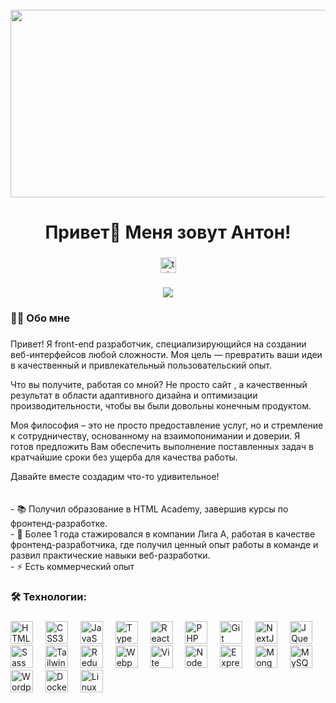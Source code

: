 <br clear="both">

<div align="center">
  <img height="300" width="600" src="https://www.tgu-dpo.ru/wp-content/uploads/2023/06/%D1%84%D1%80%D0%BE%D0%BD%D1%82%D0%B5%D0%BD%D0%B4.jpg" />
</div>

###

<h1 align="center">Привет👋 Меня зовут Антон!</h1>

###

<div align="center">
  <a href="https://t.me/arshtnkv" target="_blank">
    <img src="https://img.shields.io/static/v1?message=Telegram&logo=telegram&label=&color=2CA5E0&logoColor=white&labelColor=&style=for-the-badge" height="25" alt="telegram logo" />
  </a>
</div>

###

<div align="center">
  <img src="https://visitor-badge.laobi.icu/badge?page_id=arshtnkv.visitor-badge" />
</div>

###

<h3 align="left">👩‍💻 Обо мне</h3>

###

<p align="left">Привет! Я front-end разработчик, специализирующийся на создании веб-интерфейсов любой сложности. Моя цель — превратить ваши идеи в качественный и привлекательный пользовательский опыт.

Что вы получите, работая со мной? Не просто сайт , а качественный результат в области адаптивного дизайна и оптимизации производительности, чтобы вы были довольны конечным продуктом.

Моя философия – это не просто предоставление услуг, но и стремление к сотрудничеству, основанному на взаимопонимании и доверии. Я готов предложить Вам обеспечить выполнение поставленных задач в кратчайшие сроки без ущерба для качества работы.

Давайте вместе создадим что-то удивительное!
<br><br><br>- 📚 Получил образование в HTML Academy, завершив курсы по фронтенд-разработке.<br>- 🔭 Более 1 года стажировался в компании Лига А, работая в качестве фронтенд-разработчика,  где получил ценный опыт работы в команде и развил практические навыки веб-разработки. <br>- ⚡ Есть коммерческий опыт</p>

###

<h3 align="left">🛠 Технологии:</h3>

###

<p align="left">
  <img src="https://raw.githubusercontent.com/danielcranney/readme-generator/main/public/icons/skills/html5-colored.svg" width="36" height="36" alt="HTML5" />
  <img width="12" />
  <img src="https://raw.githubusercontent.com/danielcranney/readme-generator/main/public/icons/skills/css3-colored.svg" width="36" height="36" alt="CSS3" />
  <img width="12" />
  <img src="https://raw.githubusercontent.com/danielcranney/readme-generator/main/public/icons/skills/javascript-colored.svg" width="36" height="36" alt="JavaScript" />
  <img width="12" />
  <img src="https://raw.githubusercontent.com/danielcranney/readme-generator/main/public/icons/skills/typescript-colored.svg" width="36" height="36" alt="TypeScript" />
  <img width="12" />
  <img src="https://raw.githubusercontent.com/danielcranney/readme-generator/main/public/icons/skills/react-colored.svg" width="36" height="36" alt="React" />
  <img width="12" />
  <img src="https://raw.githubusercontent.com/danielcranney/readme-generator/main/public/icons/skills/php-colored.svg" width="36" height="36" alt="PHP" />
  <img width="12" />
  <img src="https://raw.githubusercontent.com/danielcranney/readme-generator/main/public/icons/skills/git-colored.svg" width="36" height="36" alt="Git" />
  <img width="12" />
  <img src="https://raw.githubusercontent.com/danielcranney/readme-generator/main/public/icons/skills/nextjs-colored-dark.svg" width="36" height="36" alt="NextJs" />
  <img width="12" />
  <img src="https://raw.githubusercontent.com/danielcranney/readme-generator/main/public/icons/skills/jquery-colored.svg" width="36" height="36" alt="JQuery" />
  <img width="12" />
  <img src="https://raw.githubusercontent.com/danielcranney/readme-generator/main/public/icons/skills/sass-colored.svg" width="36" height="36" alt="Sass" />
  <img width="12" />
  <img src="https://raw.githubusercontent.com/danielcranney/readme-generator/main/public/icons/skills/tailwindcss-colored.svg" width="36" height="36" alt="TailwindCSS" />
  <img width="12" />
  <img src="https://raw.githubusercontent.com/danielcranney/readme-generator/main/public/icons/skills/redux-colored.svg" width="36" height="36" alt="Redux" />
  <img width="12" />
  <img src="https://raw.githubusercontent.com/danielcranney/readme-generator/main/public/icons/skills/webpack-colored.svg" width="36" height="36" alt="Webpack" />
  <img width="12" />
  <img src="https://raw.githubusercontent.com/danielcranney/readme-generator/main/public/icons/skills/vite-colored.svg" width="36" height="36" alt="Vite" />
  <img width="12" />
  <img src="https://raw.githubusercontent.com/danielcranney/readme-generator/main/public/icons/skills/nodejs-colored.svg" width="36" height="36" alt="NodeJS" />
  <img width="12" />
  <img src="https://raw.githubusercontent.com/danielcranney/readme-generator/main/public/icons/skills/express-colored-dark.svg" width="36" height="36" alt="Express" />
  <img width="12" />
  <img src="https://raw.githubusercontent.com/danielcranney/readme-generator/main/public/icons/skills/mongodb-colored.svg" width="36" height="36" alt="MongoDB" />
  <img width="12" />
  <img src="https://raw.githubusercontent.com/danielcranney/readme-generator/main/public/icons/skills/mysql-colored.svg" width="36" height="36" alt="MySQL" />
  <img width="12" />
  <img src="https://raw.githubusercontent.com/danielcranney/readme-generator/main/public/icons/skills/wordpress-colored.svg" width="36" height="36" alt="Wordpress" />
  <img width="12" />
  <img src="https://raw.githubusercontent.com/danielcranney/readme-generator/main/public/icons/skills/docker-colored.svg" width="36" height="36" alt="Docker" />
  <img width="12" />
  <img src="https://raw.githubusercontent.com/danielcranney/readme-generator/main/public/icons/skills/linux-colored.svg" width="36" height="36" alt="Linux" />
</p>